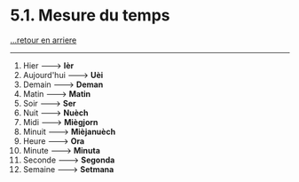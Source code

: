 # 5.1. Mesure du temps

[...retour en arriere](../../../menu_fiches.md)

---

1. Hier  ---> **Ièr**
2. Aujourd'hui  ---> **Uèi**
3. Demain  ---> **Deman**
4. Matin  ---> **Matin**
5. Soir  ---> **Ser**
6. Nuit  ---> **Nuèch**
7. Midi  ---> **Miègjorn**
8. Minuit  ---> **Mièjanuèch**
9. Heure  ---> **Ora**
10. Minute  ---> **Minuta**
11. Seconde  ---> **Segonda**
12. Semaine ---> **Setmana**